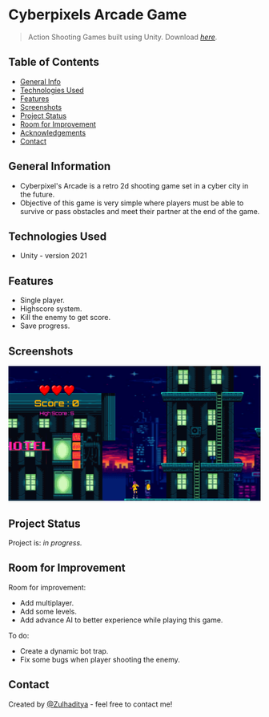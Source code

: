 # Cyberpixels Arcade Game
> Action Shooting Games built using Unity.
> Download [_here_](https://drive.google.com/file/d/1IiOFReh1Cd_k3t_ha2MLiWRy4YiBds73/view?usp=sharing).

## Table of Contents
* [General Info](#general-information)
* [Technologies Used](#technologies-used)
* [Features](#features)
* [Screenshots](#screenshots)
* [Project Status](#project-status)
* [Room for Improvement](#room-for-improvement)
* [Acknowledgements](#acknowledgements)
* [Contact](#contact)

## General Information
- Cyberpixel's Arcade is a retro 2d shooting game set in a cyber city in the future.
- Objective of this game is very simple where players must be able to survive or pass obstacles and meet their partner at the end of the game.

## Technologies Used
- Unity - version 2021

## Features
- Single player.
- Highscore system.
- Kill the enemy to get score.
- Save progress.

## Screenshots
![Example screenshot](./screenshot-gameplay.png)

## Project Status
Project is: _in progress._ <!-- / _complete_ / _no longer being worked on_. reason ? -->

## Room for Improvement

Room for improvement:
- Add multiplayer.
- Add some levels.
- Add advance AI to better experience while playing this game.

To do:
- Create a dynamic bot trap.
- Fix some bugs when player shooting the enemy.

## Contact
Created by [@Zulhaditya](https://itsmyportofolio.netlify.app/) - feel free to contact me!
